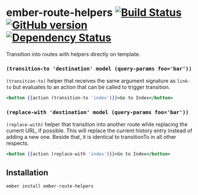 # ember-route-helpers [![Build Status](https://travis-ci.org/BBVAEngineering/ember-route-helpers.svg?branch=master)](https://travis-ci.org/BBVAEngineering/ember-route-helpers) [![GitHub version](https://badge.fury.io/gh/BBVAEngineering%2Fember-route-helpers.svg)](https://badge.fury.io/gh/BBVAEngineering%2Fember-route-helpers) [![Dependency Status](https://david-dm.org/BBVAEngineering/ember-route-helpers.svg)](https://david-dm.org/BBVAEngineering/ember-route-helpers)

Transition into routes with helpers directly on template.

### `(transition-to 'destination' model (query-params foo='bar'))`

`(transition-to)` helper that receives the same argument signature as `link-to` but evaluates to an action that can be called to trigger transition.

```hbs
<button {{action (transition-to 'index')}}>Go to Index</button>
```

### `(replace-with 'destination' model (query-params foo='bar'))`

`(replace-with)` helper that transition into another route while replacing the current URL, if possible. This will replace the current history entry instead of adding a new one. Beside that, it is identical to transitionTo in all other respects.

```hbs
<button {{action (replace-with 'index')}}>Go to Index</button>
```


## Installation

```
ember install ember-route-helpers
```
